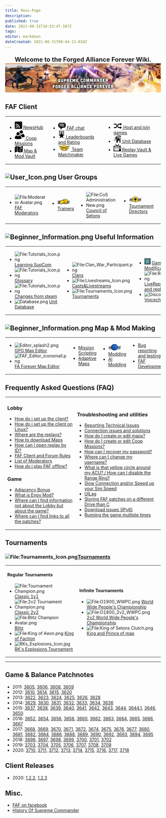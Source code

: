 ```yaml
---
title: Main-Page
description: 
published: true
date: 2021-08-31T10:53:47.587Z
tags: 
editor: markdown
dateCreated: 2021-08-31T09:44:13.010Z
---
```


<div style='text-align: center;font-size: 20px'>

**Welcome to the Forged Alliance Forever Wiki.**
![site_banner.png](/site_banner.png)
</div>

## **FAF Client**

<table>
<tbody>
<tr class="odd">
<td><ul>
<li><img src="/faf-client-icons/newshub-icon.png"/><a href="NewsHub"> NewsHub</a></li>
<li><img src="/faf-client-icons/coop-icon.png"/><a href="Coop-Missions"> Coop Missions</a></li>
<li><img src="/faf-client-icons/maps-icon.png"/><a href="Map-&-Mod-Vault"> Map & Mod Vault</a></li>
</ul></td>
<td><ul>
<li><img src="/faf-client-icons/fafchat-icon.png"/><a href="FAF-chat"> FAF chat</a></li>
<li><img src="/faf-client-icons/leaderboards-icon.png"/><a href="Leaderboards-and-Rating"> Leaderboards and Rating</a></li>
<li><img src="/faf-client-icons/tmm-icon.png"/><a href="The_Ladder"> Team Matchmaker</a></li>
</ul></td>
<td><ul>
<li><img src="/faf-client-icons/find-games-icon.png"/><a href="Host_and_join_games"> Host and join games</a></li>
<li><img src="/faf-client-icons/uef-acu-mono.jpg" width="25"/><a href="Unit_Database"> Unit Database</a></li>
<li><img src="/faf-client-icons/replays-icon.png"/><a href="Replay_Vault_&amp;_Live_Games"> Replay Vault &amp; Live Games</a></li>
</ul></td>
<td></td>
</tr>
</tbody>
</table>

## <img src="User_Icon.png" title="fig:User_Icon.png" width="45" alt="User_Icon.png" /> **User Groups**

<table>
<tbody>
<tr class="odd">
<td><ul>
<li><img src="Moderator_Avatar.png" title="fig:File:Moderator Avatar.png" alt="File:Moderator Avatar.png" /> <a href="User_Groups#FAF_Moderators" title="wikilink">FAF Moderators</a></li>
</ul></td>
<td><ul>
<li><img src="Personal_Trainer_Avatar.png" title="fig:File:Personal_Trainer_Avatar.png" alt="File:Personal_Trainer_Avatar.png" /> <a href="User_Groups#Trainers" title="wikilink">Trainers</a></li>
</ul></td>
<td><ul>
<li><img src="CoS_Administration_New.png" title="fig:File:CoS Administration New.png" alt="File:CoS Administration New.png" /> <a href="User_Groups#Council_of_Setons" title="wikilink">Council of Setons</a></li>
</ul></td>
<td><ul>
<li><img src="Tournament_Director.png" title="fig:File:Tournament Director.png" alt="File:Tournament Director.png" /> <a href="User_Groups#Tournament_Directors" title="wikilink">Tournament Directors</a></li>
</ul></td>
<td></td>
</tr>
</tbody>
</table>

## <img src="Beginner_Information.png" title="fig:Beginner_Information.png" width="50" alt="Beginner_Information.png" /> **Useful Information**

<table>
<tbody>
<tr class="odd">
<td><ul>
<li><img src="Tutorials_Icon.png" title="fig:File:Tutorials_Icon.png" alt="File:Tutorials_Icon.png" /> <a href="Learning_SupCom" title="wikilink">Learning SupCom</a></li>
<li><img src="Tutorials_Icon.png" title="fig:File:Tutorials_Icon.png" alt="File:Tutorials_Icon.png" /> <a href="Glossary" title="wikilink">Glossary</a></li>
<li><img src="Tutorials_Icon.png" title="fig:File:Tutorials_Icon.png" alt="File:Tutorials_Icon.png" /> <a href="Changes_from_steam" title="wikilink">Changes from steam</a></li>
<li><img src="Database.png" title="fig:Database.png" width="25" alt="Database.png" /> <a href="Unit_Database" title="wikilink">Unit Database</a></li>
</ul></td>
<td><ul>
<li><img src="Clan_War_Participant.png" title="fig:File:Clan_War_Participant.png" alt="File:Clan_War_Participant.png" /> <a href="Clans" title="wikilink">Clans</a></li>
<li><img src="Livestreams_Icon.png" title="fig:File:Livestreams_Icon.png" alt="File:Livestreams_Icon.png" /> <a href="Casts&amp;Livestreams" title="wikilink">Casts&amp;Livestreams</a></li>
<li><img src="Tournaments_Icon.png" title="fig:File:Tournaments_Icon.png" alt="File:Tournaments_Icon.png" /> <a href="Tournaments" title="wikilink">Tournaments</a></li>
</ul></td>
<td><ul>
<li><img src="Gazui.PNG" title="fig:Gazui.PNG" width="20" alt="Gazui.PNG" /> <a href="Game_Modifications_(Mods)" title="wikilink">Game Modifications (Mods)</a></li>
<li><img src="Replays_Icon.png" title="fig:File:Replays_Icon.png" alt="File:Replays_Icon.png" /> <a href="LiveReplay_server_and_replays" title="wikilink">LiveReplay server and replays</a></li>
<li><img src="Discord-icon.png" title="fig:Discord-icon.png" width="25" alt="Discord-icon.png" /> <a href="Voicechat_(Discord)" title="wikilink">Voicechat</a></li>
</ul></td>
<td><ul>
<li><img src="QAI.png" title="fig:QAI.png" width="25" alt="QAI.png" /> <a href="Bots" title="wikilink">Bots</a></li>
<li><img src="Chat_Icon.png" title="fig:File:Chat Icon.png" alt="File:Chat Icon.png" /> <a href="Chat_/_IRC_server" title="wikilink">Connect to Aeolus via IRC</a></li>
<li><img src="1ula41330944573.png" title="fig:1ula41330944573.png" width="40" alt="1ula41330944573.png" /> <a href="Rating_System" title="wikilink">Rating System</a></li>
</ul></td>
<td></td>
</tr>
</tbody>
</table>

## <img src="Beginner_Information.png" title="fig:Beginner_Information.png" width="50" alt="Beginner_Information.png" /> **Map & Mod Making**

<table>
<tbody>
<tr class="odd">
<td><ul>
<li><img src="Editor_splash2.png" title="fig:Editor_splash2.png" width="40" alt="Editor_splash2.png" /> <a href="Map_Editor" title="wikilink">GPG Map Editor</a></li>
<li><img src="FAF_Editor_iconsmall.png" title="fig:FAF_Editor_iconsmall.png" width="40" alt="FAF_Editor_iconsmall.png" /> <a href="FA_Forever_Map_Editor" title="wikilink">FA Forever Map Editor</a></li>
</ul></td>
<td><ul>
<li><a href="Mission_Scripting" title="wikilink">Mission Scripting</a></li>
<li><a href="Adaptive_Maps" title="wikilink">Adaptive Maps</a></li>
</ul></td>
<td><ul>
<li><img src="Mod_Autor.png" title="fig:File:Mod Autor.png" alt="File:Mod Autor.png" /> <a href="Modding" title="wikilink">Modding</a></li>
<li><a href="AI_Modding" title="wikilink">AI Modding</a></li>
</ul></td>
<td><ul>
<li><a href="Bug_reporting_and_testing" title="wikilink">Bug reporting and testing</a></li>
<li><a href="FAF_Development" title="wikilink">FAF Development</a></li>
</ul></td>
<td></td>
</tr>
</tbody>
</table>

## **Frequently Asked Questions (FAQ)**

<table>
<tbody>
<tr class="odd">
<td><h3 id="lobby">Lobby</h3>
<ul>
<li><a href="Setting_Up_FAF" title="wikilink">How do i set up the client?</a></li>
<li><a href="Setting_Up_FAF_Linux" title="wikilink">How do i set up the client on Linux?</a></li>
<li><a href="Where_are_the_replays" title="wikilink">Where are the replays?</a></li>
<li><a href="Map_Vault" title="wikilink">How to download Maps</a></li>
<li><a href="Replay_Vault_&amp;_Live_Games#Game/Replay_ID" title="wikilink">How can I open replay by ID?</a></li>
<li><a href="FAF_Client/Forum_Rules" title="wikilink">FAF Client and Forum Rules</a></li>
<li><a href="User_Groups#FAF_Moderators" title="wikilink">List of Moderators</a></li>
<li><a href="How_do_i_play_FAF_offline?" title="wikilink">How do i play FAF offline?</a></li>
</ul>
<h3 id="game">Game</h3>
<ul>
<li><a href="Adjacency_Bonus" title="wikilink">Adjacency Bonus</a></li>
<li><a href="Game_Modifications_(Mods)#Engy_Mod" title="wikilink">What is Engy Mod?</a></li>
<li><a href="Learning_SupCom" title="wikilink">Where can I find information not about the Lobby but about the game?</a></li>
<li><a href="Where_can_I_find_links_to_all_the_patches" title="wikilink">Where can I find links to all the patches?</a></li>
</ul></td>
<td><h3 id="troubleshooting_and_utilities">Troubleshooting and utilities</h3>
<ul>
<li><a href="Reporting_Technical_Issues" title="wikilink">Reporting Technical Issues</a></li>
<li><a href="Connection_issues_and_solutions" title="wikilink">Connection issues and solutions</a></li>
<li><a href="Map_Editor" title="wikilink">How do I create or edit maps?</a></li>
<li><a href="Mission_Scripting" title="wikilink">How do I create or edit Coop Missions?</a></li>
<li><a href="https://faforever.com/account/password/reset">How can I recover my password?</a></li>
<li><a href="FAF_chat#User_Name_Change_and_Name_History" title="wikilink">Where can I change my username?</a></li>
<li><a href="What_is_that_yellow_circle_around_my_ACU_?_/_How_can_I_disable_the_Range_Ring_?" title="wikilink">What is that yellow circle around my ACU? / How can I disable the Range Ring?</a></li>
<li><a href="Slow_Connection_and/or_Speed_up_your_Sim_Speed" title="wikilink">Slow Connection and/or Speed up your Sim Speed</a></li>
<li><a href="UILag" title="wikilink">UILag</a></li>
<li><a href="Storing_FAF_patches_on_a_different_Drive_than_C" title="wikilink">Storing FAF patches on a different Drive than C</a></li>
<li><a href="Download_issues_(IPv6)" title="wikilink">Download issues (IPv6)</a></li>
<li><a href="Running_the_game_multiple_times" title="wikilink">Running the game multiple times</a></li>
</ul></td>
<td></td>
</tr>
</tbody>
</table>

## **Tournaments**

### ![<File:Tournaments_Icon.png>](Tournaments_Icon.png "fig:File:Tournaments_Icon.png")[Tournaments](Tournaments "wikilink")

<table>
<tbody>
<tr class="odd">
<td><h4 id="regular_tournaments">Regular Tournaments</h4>
<ul>
<li><img src="Tournament_Champion.png" title="fig:File:Tournament Champion.png" alt="File:Tournament Champion.png" /> <a href="Tournaments#Classic_1v1" title="wikilink">Classic 1v1</a></li>
<li><img src="2v2_Tournament_Champion.png" title="fig:File:2v2 Tournament Champion.png" alt="File:2v2 Tournament Champion.png" /> <a href="Tournaments#Classic_2v2" title="wikilink">Classic 2v2</a></li>
<li><img src="Blitz_Champion_Avatar.png" title="fig:File:Blitz Champion Avatar.png" alt="File:Blitz Champion Avatar.png" /> <a href="Tournaments#Blitz" title="wikilink">Blitz</a></li>
<li><img src="King_of_Aeon.png" title="fig:File:King of Aeon.png" alt="File:King of Aeon.png" /> <a href="Tournaments#King_of_Faction" title="wikilink">King of Faction</a></li>
<li><img src="RKs_Explosions_Icon.jpg" title="fig:RKs_Explosions_Icon.jpg" width="20" alt="RKs_Explosions_Icon.jpg" /> <a href="Tournaments#RK&#39;s_Explosions_Tournament" title="wikilink">RK's Explosions Tournament</a></li>
</ul></td>
<td><h4 id="infinite_tournaments">Infinite Tournaments</h4>
<ul>
<li><img src="O1900_WWPC.png" title="fig:File:O1900_WWPC.png" alt="File:O1900_WWPC.png" /> <a href="World_Wide_People&#39;s_Championship" title="wikilink">World Wide People's Championship</a></li>
<li><img src="O1800_2v2_WWPC.png" title="fig:File:O1800_2v2_WWPC.png" alt="File:O1800_2v2_WWPC.png" /> <a href="2v2_World_Wide_People&#39;s_Championship" title="wikilink">2v2 World Wide People's Championship</a></li>
<li><img src="King_of_Setons_Clutch.png" title="fig:File:King of Setons Clutch.png" alt="File:King of Setons Clutch.png" /> <a href="King_and_Prince_of_map" title="wikilink">King and Prince of map</a></li>
</ul></td>
</tr>
</tbody>
</table>

------------------------------------------------------------------------

## Game & Balance Patchnotes

-   2011: [3605](3605 "wikilink"), [3606](3606 "wikilink"),
    [3608](3608 "wikilink"), [3609](3609 "wikilink")
-   2012: [3610](3610 "wikilink"), [3614](3614 "wikilink"),
    [3615](3615 "wikilink"), [3620](3620 "wikilink")
-   2013: [3622](https://www.faforever.com/2013/03/patch-3622-released),
    [3623](https://www.faforever.com/2013/03/3623-patch-quickfix),
    [3624](https://www.faforever.com/2013/04/patch-3624-released),
    [3625](https://www.faforever.com/2013/04/patch-3625),
    [3626](https://www.faforever.com/2013/07/patch-3626-next),
    [3628](https://www.faforever.com/2013/08/patch-3628-fx-enhancement)
-   2014:
    [3629](https://www.faforever.com/2014/02/patch-3629-release-candidate-1),
    [3630](https://www.faforever.com/2014/03/patch-3630),
    [3631](https://www.faforever.com/2014/03/patch-3621),
    [3632](https://www.faforever.com/2014/03/forged-alliance-patch-3632),
    [3633](http://www.faforever.com/2014/08/patch-3633-changelogs/#.VMFosS6bGBA),
    [3634](http://www.faforever.com/2014/08/patch-3634-changelog/#.VMFoqi6bGBA),
    [3636](http://www.faforever.com/2014/12/patch-3636-is-here/#.VMFoHC6bGBA)
-   2015: [3637](3637 "wikilink"), [3638](3638 "wikilink"),
    [3639](3639 "wikilink"), [3640](3640 "wikilink"),
    [3641](3641 "wikilink"), [3642](3642 "wikilink"),
    [3643](3643 "wikilink"), [3644](3644 "wikilink"),
    [3644.1](3644.1 "wikilink"), [3646](3646 "wikilink"),
    [3650](3650 "wikilink")
-   2016: [3652](3652 "wikilink"), [3654](3654 "wikilink"),
    [3656](3656 "wikilink"), [3658](3658 "wikilink"),
    [3660](3660 "wikilink"), [3662](3662 "wikilink"),
    [3663](3663 "wikilink"), [3664](3664 "wikilink"),
    [3665](3665 "wikilink"), [3666](3666 "wikilink"),
    [3667](3667 "wikilink")
-   2017: [3668](3668 "wikilink"), [3669](3669 "wikilink"),
    [3670](3670 "wikilink"), [3671](3671 "wikilink"),
    [3672](3672 "wikilink"), [3674](3674 "wikilink"),
    [3675](3675 "wikilink"), [3676](3676 "wikilink"),
    [3677](3677 "wikilink"), [3680](3680 "wikilink"),
    [3681](3681 "wikilink"), [3682](3682 "wikilink"),
    [3684](3684 "wikilink"), [3686](3686 "wikilink"),
    [3688](3688 "wikilink"), [3689](3689 "wikilink"),
    [3690](3690 "wikilink"), [3692](3692 "wikilink"),
    [3693](3693 "wikilink"), [3694](3694 "wikilink"),
    [3695](3695 "wikilink")
-   2018: [3696](3696 "wikilink"), [3697](3697 "wikilink"),
    [3698](3698 "wikilink"), [3699](3699 "wikilink"),
    [3700](3700 "wikilink"), [3701](3701 "wikilink"),
    [3702](3702 "wikilink")
-   2019: [3703](3703 "wikilink"), [3704](3704 "wikilink"),
    [3705](3705 "wikilink"), [3706](3706 "wikilink"),
    [3707](3707 "wikilink"), [3708](3708 "wikilink"),
    [3709](3709 "wikilink")
-   2020: [3710](3710 "wikilink"), [3711](3711 "wikilink"),
    [3712](3712 "wikilink"), [3713](3713 "wikilink"),
    [3714](3714 "wikilink"), [3715](3715 "wikilink"),
    [3716](3716 "wikilink"), [3717](3717 "wikilink"),
    [3718](http://patchnotes.faforever.com/3718.html)

## Client Releases

-   2020: [1.2.2](1.2.2 "wikilink"), [1.2.3](1.2.3 "wikilink")

## Misc.

-   [FAF on facebook](http://www.facebook.com/ForgedAllianceForever)
-   [History Of Supreme
    Commander](History_Of_Supreme_Commander "wikilink")